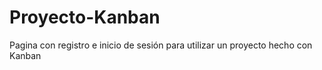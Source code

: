 # Proyecto-Kanban
Pagina con registro e inicio de sesión para utilizar un proyecto hecho con Kanban
